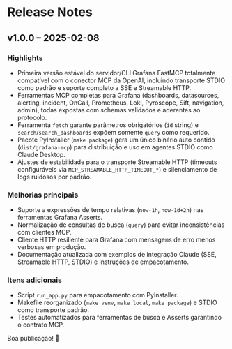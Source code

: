 # Release Notes

## v1.0.0 – 2025-02-08

### Highlights
- Primeira versão estável do servidor/CLI Grafana FastMCP totalmente compatível com o conector MCP da OpenAI, incluindo transporte STDIO como padrão e suporte completo a SSE e Streamable HTTP.
- Ferramentas MCP completas para Grafana (dashboards, datasources, alerting, incident, OnCall, Prometheus, Loki, Pyroscope, Sift, navigation, admin), todas expostas com schemas validados e aderentes ao protocolo.
- Ferramenta `fetch` garante parâmetros obrigatórios (`id` string) e `search`/`search_dashboards` expõem somente `query` como requerido.
- Pacote PyInstaller (`make package`) gera um único binário auto contido (`dist/grafana-mcp`) para distribuição e uso em agentes STDIO como Claude Desktop.
- Ajustes de estabilidade para o transporte Streamable HTTP (timeouts configuráveis via `MCP_STREAMABLE_HTTP_TIMEOUT_*`) e silenciamento de logs ruidosos por padrão.

### Melhorias principais
- Suporte a expressões de tempo relativas (`now-1h`, `now-1d+2h`) nas ferramentas Grafana Asserts.
- Normalização de consultas de busca (`query`) para evitar inconsistências com clientes MCP.
- Cliente HTTP resiliente para Grafana com mensagens de erro menos verbosas em produção.
- Documentação atualizada com exemplos de integração Claude (SSE, Streamable HTTP, STDIO) e instruções de empacotamento.

### Itens adicionais
- Script `run_app.py` para empacotamento com PyInstaller.
- Makefile reorganizado (`make venv`, `make local`, `make package`) e STDIO como transporte padrão.
- Testes automatizados para ferramentas de busca e Asserts garantindo o contrato MCP.

Boa publicação! 🎉
